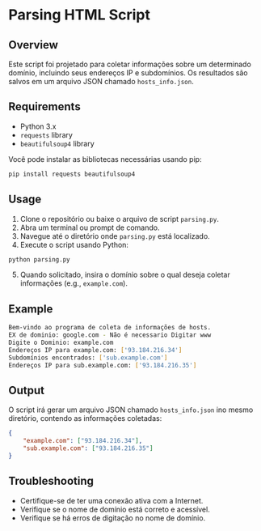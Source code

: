 # Parsing HTML Script

## Overview

Este script foi projetado para coletar informações sobre um determinado domínio, incluindo seus endereços IP e subdomínios. Os resultados são salvos em um arquivo JSON chamado `hosts_info.json`.

## Requirements

- Python 3.x
- `requests` library
- `beautifulsoup4` library

Você pode instalar as bibliotecas necessárias usando pip:

```sh
pip install requests beautifulsoup4
```

## Usage

1. Clone o repositório ou baixe o arquivo de script `parsing.py`.
2. Abra um terminal ou prompt de comando.
3. Navegue até o diretório onde `parsing.py` está localizado.
4. Execute o script usando Python:

```sh
python parsing.py
```

5. Quando solicitado, insira o domínio sobre o qual deseja coletar informações (e.g., `example.com`).

## Example

```sh
Bem-vindo ao programa de coleta de informações de hosts.
EX de dominio: google.com - Não é necessario Digitar www
Digite o Dominio: example.com
Endereços IP para example.com: ['93.184.216.34']
Subdomínios encontrados: ['sub.example.com']
Endereços IP para sub.example.com: ['93.184.216.35']
```

## Output

O script irá gerar um arquivo JSON chamado `hosts_info.json` ino mesmo diretório, contendo as informações coletadas:

```json
{
    "example.com": ["93.184.216.34"],
    "sub.example.com": ["93.184.216.35"]
}
```

## Troubleshooting

- Certifique-se de ter uma conexão ativa com a Internet.
- Verifique se o nome de domínio está correto e acessível.
- Verifique se há erros de digitação no nome de domínio.